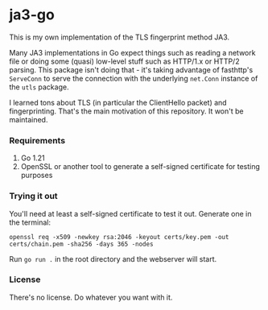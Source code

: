 # ja3-go
This is my own implementation of the TLS fingerprint method JA3. 

Many JA3 implementations in Go expect things such as reading a network file or doing some (quasi) low-level stuff such as
HTTP/1.x or HTTP/2 parsing. This package isn't doing that - it's taking advantage of fasthttp's `ServeConn` to serve the
connection with the underlying `net.Conn` instance of the `utls` package.

I learned tons about TLS (in particular the ClientHello packet) and fingerprinting. That's the main motivation of this 
repository. It won't be maintained.

### Requirements
1. Go 1.21
2. OpenSSL or another tool to generate a self-signed certificate for testing purposes

### Trying it out
You'll need at least a self-signed certificate to test it out. Generate one in the terminal:
```shell
openssl req -x509 -newkey rsa:2046 -keyout certs/key.pem -out certs/chain.pem -sha256 -days 365 -nodes
```

Run `go run .` in the root directory and the webserver will start.

### License
There's no license. Do whatever you want with it.